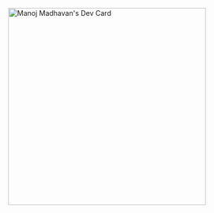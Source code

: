 <a href="https://app.daily.dev/manojmadhavanp"><img src="https://api.daily.dev/devcards/ebf5ff2323ba4dcf8e881092aaa6f995.png?r=cou" width="400" alt="Manoj Madhavan's Dev Card"/></a>
